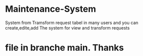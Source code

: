 # Maintenance-System
System from Tramsform request tabel in many users and you can create,edite,add The system for view and transform requests
# file in branche main. Thanks
